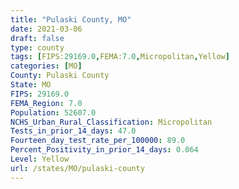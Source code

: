 ```yaml
---
title: "Pulaski County, MO"
date: 2021-03-06
draft: false
type: county
tags: [FIPS:29169.0,FEMA:7.0,Micropolitan,Yellow]
categories: [MO]
County: Pulaski County
State: MO
FIPS: 29169.0
FEMA_Region: 7.0
Population: 52607.0
NCHS_Urban_Rural_Classification: Micropolitan
Tests_in_prior_14_days: 47.0
Fourteen_day_test_rate_per_100000: 89.0
Percent_Positivity_in_prior_14_days: 0.064
Level: Yellow
url: /states/MO/pulaski-county
---
```



